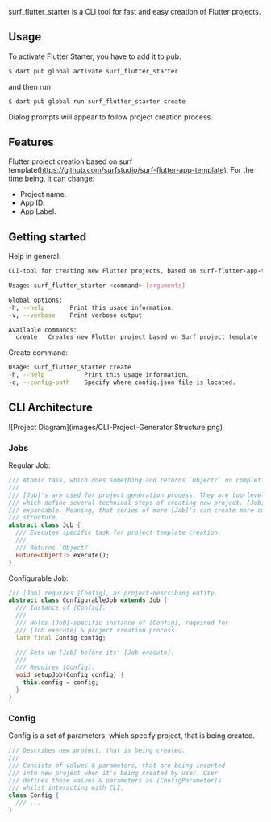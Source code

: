 surf_flutter_starter is a CLI tool for fast and easy creation of Flutter projects.

## Usage

To activate Flutter Starter, you have to add it to pub:
```sh
$ dart pub global activate surf_flutter_starter
```

and then run

```sh
$ dart pub global run surf_flutter_starter create
```

Dialog prompts will appear to follow project creation process.

## Features

Flutter project creation based on surf template(https://github.com/surfstudio/surf-flutter-app-template).
For the time being, it can change:
- Project name.
- App ID.
- App Label.

## Getting started

Help in general:
```sh
CLI-tool for creating new Flutter projects, based on surf-flutter-app-template

Usage: surf_flutter_starter <command> [arguments]

Global options:
-h, --help       Print this usage information.
-v, --verbose    Print verbose output

Available commands:
  create   Creates new Flutter project based on Surf project template

```

Create command:
```sh
Usage: surf_flutter_starter create
-h, --help           Print this usage information.
-c, --config-path    Specify where config.json file is located.
```

## CLI Architecture
![Project Diagram](images/CLI-Project-Generator Structure.png)

### Jobs
Regular Job:
```dart
/// Atomic task, which does something and returns `Object?` on completion.
///
/// [Job]'s are used for project generation process. They are top-level entities,
/// which define several technical steps of creating new project. [Job]'s are
/// expandable. Meaning, that series of more [Job]'s can create more complex
/// structure.
abstract class Job {
  /// Executes specific task for project template creation.
  ///
  /// Returns `Object?`
  Future<Object?> execute();
}
```

Configurable Job:
```dart
/// [Job] requires [Config], as project-describing entity.
abstract class ConfigurableJob extends Job {
  /// Instance of [Config].
  ///
  /// Holds [Job]-specific instance of [Config], required for
  /// [Job.execute] & project creation process.
  late final Config config;

  /// Sets up [Job] before its' [Job.execute].
  ///
  /// Requires [Config].
  void setupJob(Config config) {
    this.config = config;
  }
}
```

### Config
Config is a set of parameters, which specify project, that is being created.
```dart
/// Describes new project, that is being created.
///
/// Consists of values & parameters, that are being inserted
/// into new project when it's being created by user. User
/// defines those values & parameters as [ConfigParameter]s
/// whilst interacting with CLI.
class Config {
  /// ...
}
```

